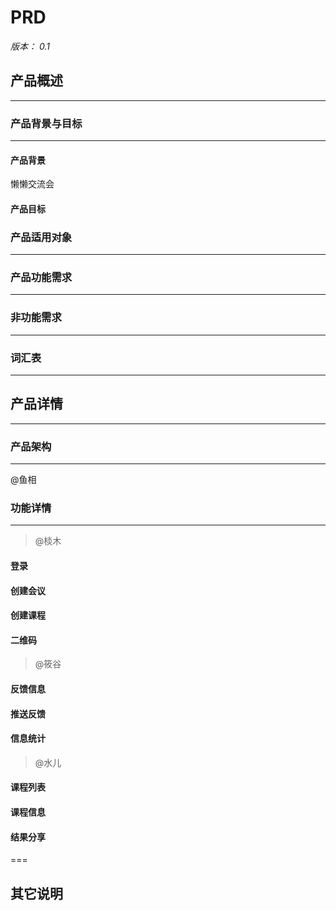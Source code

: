 # PRD
*版本： 0.1*



## 产品概述
* * *


### 产品背景与目标
* * *

#### 产品背景
懒懒交流会


#### 产品目标

### 产品适用对象
* * *


### 产品功能需求
* * *

### 非功能需求
* * *

### 词汇表
* * *


## 产品详情
* * *
### 产品架构
* * *
@鱼相

### 功能详情
* * *

>@棪木

#### 登录

#### 创建会议

#### 创建课程

#### 二维码

>@筱谷

#### 反馈信息

#### 推送反馈

#### 信息统计

>@水儿

#### 课程列表

#### 课程信息

#### 结果分享


===
## 其它说明